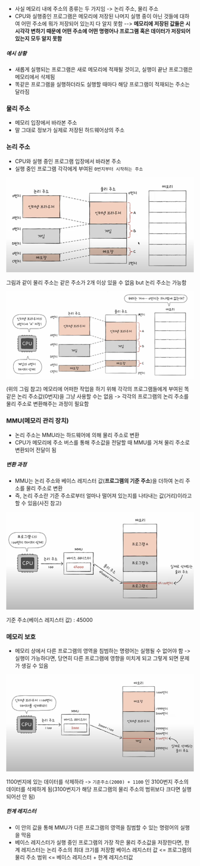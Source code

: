 - 사실 메모리 내에 주소의 종류는 두 가지임 -> 논리 주소, 물리 주소
- CPU와 실행중인 프로그램은 메모리에 저장된 나머지 실행 중이 아닌 것들에 대하여 어떤 주소에 뭐가 저장되어 있는지 다 알지 못함
--> **메모리에 저장된 값들은 시시각각 변하기 때문에 어떤 주소에 어떤 명령어나 프로그램 혹은 데이터가 저장되어 있는지 모두 알지 못함**
##### 예시 상황
- 새롭게 실행되는 프로그램은 새로 메모리에 적재될 것이고, 실행이 끝난 프로그램은 메모리에서 삭제됨
- 똑같은 프로그램을 실행하더라도 실행할 때마다 해당 프로그램이 적재되는 주소는 달라짐

### 물리 주소
- 메모리 입장에서 바라본 주소
- 말 그대로 정보가 실제로 저장된 하드웨어상의 주소

### 논리 주소
- CPU와 실행 중인 프로그램 입장에서 바라본 주소
- 실행 중인 프로그램 각각에게 부여된 `0번지부터 시작하는 주소`


![](../../README_resources/Pasted%20image%2020240304214742.png)

그림과 같이 물리 주소는 같은 주소가 2개 이상 있을 수 없음 but 논리 주소는 가능함

![](../../README_resources/Pasted%20image%2020240304223033.png)

(위의 그림 참고) 메모리에 어떠한 작업을 하기 위해 각각의 프로그램들에게 부여된 똑같은 논리 주소값(0번지)을 그냥 사용할 수는 없음 -> 각각의 프로그램의 논리 주소를 물리 주소로 변환해주는 과정이 필요함

### MMU(메모리 관리 장치)
- 논리 주소는 MMU라는 하드웨어에 의해 물리 주소로 변환
- CPU가 메모리에 주소 버스를 통해 주소값을 전달할 때 MMU를 거쳐 물리 주소로 변환되어 전달이 됨

##### 변환 과정
- MMU는 논리 주소와 베이스 레지스터 값(**프로그램의 기준 주소**)을 더하여 논리 주소를 물리 주소로 변환
- 즉, 논리 주소란 기준 주소로부터 얼마나 떨어져 있는지를 나타내는 값(거리)이라고 할 수 있음(사진 참고)

![](../../README_resources/Pasted%20image%2020240305070205.png)

기준 주소(베이스 레지스터 값) : 45000

### 메모리 보호
- 메모리 상에서 다른 프로그램의 영역을 침범하는 명령어는 실행될 수 없어야 함 -> 실행이 가능하다면, 당연히 다른 프로그램에 영향을 미치게 되고 그렇게 되면 문제가 생길 수 있음

![](../../README_resources/Pasted%20image%2020240305070758.png)

1100번지에 있는 데이터를 삭제하라 -> `기준주소(2000) + 1100` 인 3100번지 주소의 데이터를 삭제하게 됨(3100번지가 해당 프로그램의 물리 주소의 범위보다 크다면 실행되어선 안 됨)
##### 한계 레지스터
- 이 안의 값을 통해 MMU가 다른 프로그램의 영역을 침범할 수 있는 명령어의 실행을 막음
- 베이스 레지스터가 실행 중인 프로그램의 가장 작은 물리 주소값을 저장한다면, 한계 레지스터는 논리 주소의 최대 크기를 저장함
베이스 레지스터 값 <= 프로그램의 물리 주소 범위 <= 베이스 레지스터 + 한계 레지스터값



